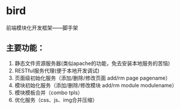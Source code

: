 bird
====

前端模块化开发框架——脚手架


## 主要功能：
1.  静态文件资源服务器(类似apache的功能，免去安装本地服务的苦恼)
2.  RESTful服务代理(便于本地开发调试)
3.  页面级初始化服务（添加/删除/修改页面 add/rm page pagename）
4.  模块初始化服务（添加/删除/修改模块 add/rm module modulename）
5.  模块模板合并（combo tpls）
6.  优化服务（css、js、img合并压缩）
